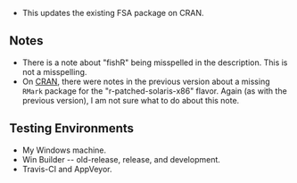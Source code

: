 * This updates the existing FSA package on CRAN.

## Notes
* There is a note about "fishR" being misspelled in the description.  This is not a misspelling.
* On [CRAN](https://cran.rstudio.com/), there were notes in the previous version about a missing `RMark` package for the "r-patched-solaris-x86" flavor.  Again (as with the previous version), I am not sure what to do about this note.

## Testing Environments
* My Windows machine.
* Win Builder -- old-release, release, and development.
* Travis-CI and AppVeyor.